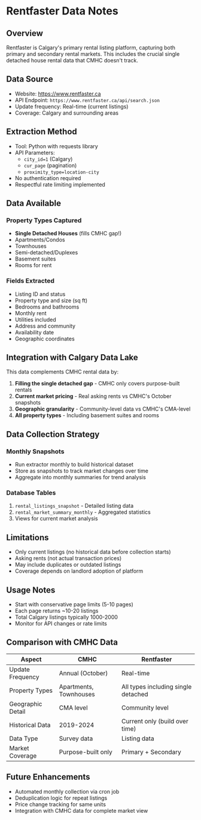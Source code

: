 # Rentfaster Data Notes

## Overview
Rentfaster is Calgary's primary rental listing platform, capturing both primary and secondary rental markets. This includes the crucial single detached house rental data that CMHC doesn't track.

## Data Source
- Website: https://www.rentfaster.ca
- API Endpoint: `https://www.rentfaster.ca/api/search.json`
- Update frequency: Real-time (current listings)
- Coverage: Calgary and surrounding areas

## Extraction Method
- Tool: Python with requests library
- API Parameters:
  - `city_id=1` (Calgary)
  - `cur_page` (pagination)
  - `proximity_type=location-city`
- No authentication required
- Respectful rate limiting implemented

## Data Available

### Property Types Captured
- **Single Detached Houses** (fills CMHC gap!)
- Apartments/Condos
- Townhouses
- Semi-detached/Duplexes
- Basement suites
- Rooms for rent

### Fields Extracted
- Listing ID and status
- Property type and size (sq ft)
- Bedrooms and bathrooms
- Monthly rent
- Utilities included
- Address and community
- Availability date
- Geographic coordinates

## Integration with Calgary Data Lake

This data complements CMHC rental data by:
1. **Filling the single detached gap** - CMHC only covers purpose-built rentals
2. **Current market pricing** - Real asking rents vs CMHC's October snapshots
3. **Geographic granularity** - Community-level data vs CMHC's CMA-level
4. **All property types** - Including basement suites and rooms

## Data Collection Strategy

### Monthly Snapshots
- Run extractor monthly to build historical dataset
- Store as snapshots to track market changes over time
- Aggregate into monthly summaries for trend analysis

### Database Tables
1. `rental_listings_snapshot` - Detailed listing data
2. `rental_market_summary_monthly` - Aggregated statistics
3. Views for current market analysis

## Limitations
- Only current listings (no historical data before collection starts)
- Asking rents (not actual transaction prices)
- May include duplicates or outdated listings
- Coverage depends on landlord adoption of platform

## Usage Notes
- Start with conservative page limits (5-10 pages)
- Each page returns ~10-20 listings
- Total Calgary listings typically 1000-2000
- Monitor for API changes or rate limits

## Comparison with CMHC Data

| Aspect | CMHC | Rentfaster |
|--------|------|------------|
| Update Frequency | Annual (October) | Real-time |
| Property Types | Apartments, Townhouses | All types including single detached |
| Geographic Detail | CMA level | Community level |
| Historical Data | 2019-2024 | Current only (build over time) |
| Data Type | Survey data | Listing data |
| Market Coverage | Purpose-built only | Primary + Secondary |

## Future Enhancements
- Automated monthly collection via cron job
- Deduplication logic for repeat listings
- Price change tracking for same units
- Integration with CMHC data for complete market view